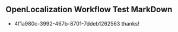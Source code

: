 ## OpenLocalization Workflow Test MarkDown
* 4f1a980c-3992-467b-8701-7ddeb1262563 
thanks!<!--HONumber=Mar16_HO3-->
